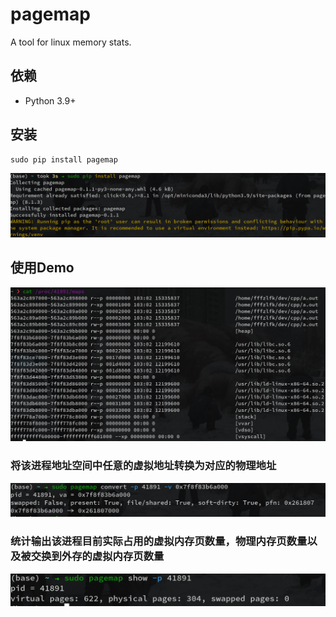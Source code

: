 # pagemap

A tool for linux memory stats.

## 依赖

- Python 3.9+

## 安装

```terminal
sudo pip install pagemap
```

![](./resources/1.png)

## 使用Demo

![](./resources/2.png)

### 将该进程地址空间中任意的虚拟地址转换为对应的物理地址

![](./resources/3.png)

### 统计输出该进程目前实际占用的虚拟内存页数量，物理内存页数量以及被交换到外存的虚拟内存页数量

![](./resources/4.png)